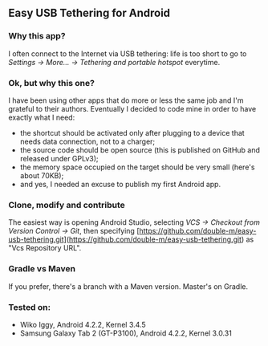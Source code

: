 ## Easy USB Tethering for Android

### Why this app?

I often connect to the Internet via USB tethering: life is too short to go to *Settings -> More...
-> Tethering and portable hotspot* everytime.

### Ok, but why this one?

I have been using other apps that do more or less the same job and I'm grateful to their authors.
Eventually I decided to code mine in order to have exactly what I need:

- the shortcut should be activated only after plugging to a device that needs data connection, not to a charger;
- the source code should be open source (this is published on GitHub and released under GPLv3);
- the memory space occupied on the target should be very small (here's about 70KB);
- and yes, I needed an excuse to publish my first Android app.

### Clone, modify and contribute

The easiest way is opening Android Studio, selecting *VCS -> Checkout from Version Control -> Git*,
then specifying
[https://github.com/double-m/easy-usb-tethering.git](<https://github.com/double-m/easy-usb-tethering.git>)
as "Vcs Repository URL".

### Gradle vs Maven

If you prefer, there's a branch with a Maven version. Master's on Gradle.

### Tested on:

- Wiko Iggy, Android 4.2.2, Kernel 3.4.5
- Samsung Galaxy Tab 2 (GT-P3100), Android 4.2.2, Kernel 3.0.31
